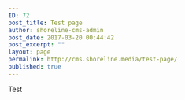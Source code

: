 ```yaml
---
ID: 72
post_title: Test page
author: shoreline-cms-admin
post_date: 2017-03-20 00:44:42
post_excerpt: ""
layout: page
permalink: http://cms.shoreline.media/test-page/
published: true
---
```

Test